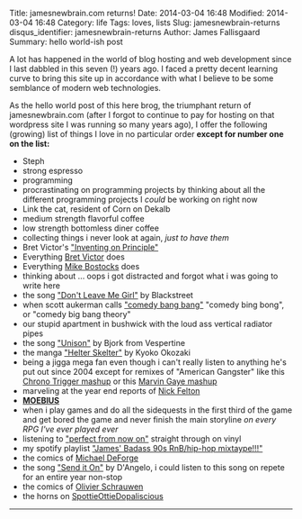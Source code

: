 Title: jamesnewbrain.com returns!
Date: 2014-03-04 16:48
Modified: 2014-03-04 16:48
Category: life
Tags: loves, lists
Slug: jamesnewbrain-returns
disqus_identifier: jamesnewbrain-returns
Author: James Fallisgaard
Summary: hello world-ish post

A lot has happened in the world of blog hosting and web development since I last dabbled in this seven (!) years ago.  I faced a pretty decent learning curve to bring this site up in accordance with what I believe to be some semblance of modern web technologies.

As the hello world post of this here brog, the triumphant return of jamesnewbrain.com (after I forgot to continue to pay for hosting on that wordpress site I was running so many years ago), I offer the following (growing) list of things I love in no particular order **except for number one on the list:**

* Steph
* strong espresso
* programming
* procrastinating on programming projects by thinking about all the different programming projects I *could* be working on right now
* Link the cat, resident of Corn on Dekalb
* medium strength flavorful coffee
* low strength bottomless diner coffee
* collecting things i never look at again, *just to have them*
* Bret Victor's ["Inventing on Principle"](https://vimeo.com/36579366)
* Everything [Bret Victor](http://worrydream.com/) does
* Everything [Mike Bostocks](http://bost.ocks.org/mike/) does
* thinking about ... oops i got distracted and forgot what i was going to write here
* the song ["Don't Leave Me Girl"](http://youtu.be/DBUz2nkOKsc) by Blackstreet
* when scott aukerman calls ["comedy bang bang"](http://www.earwolf.com/show/comedy-bang-bang/) "comedy bing bong", or "comedy big bang theory"
* our stupid apartment in bushwick with the loud ass vertical radiator pipes
* the song ["Unison"](http://youtu.be/Zc7pZ_EMnjo) by Bjork from Vespertine
* the manga ["Helter Skelter"](http://www.amazon.com/Helter-Skelter-Unfriendly-Kyoko-Okazaki/dp/1935654837) by Kyoko Okozaki
* being a jigga mega fan even though i can't really listen to anything he's put out since 2004 except for remixes of "American Gangster" like this [Chrono Trigger mashup](http://2mellomakes.bandcamp.com/album/chrono-jigga) or this [Marvin Gaye mashup](http://www.jayandmarvin.com/)
* marveling at the year end reports of [Nick Felton](http://feltron.com/)
* **[MOEBIUS](http://theairtightgarage.tumblr.com/)**
* when i play games and do all the sidequests in the first third of the game and get bored the game and never finish the main storyline *on every RPG I've ever played ever*
* listening to ["perfect from now on"](http://www.insound.com/Perfect-From-Now-On-Reissue-Vinyl-2xLP-Built-to-Spill/P/INS36246/) straight through on vinyl
* my spotify playlist ["James' Badass 90s RnB/hip-hop mixtaype!!!"](http://open.spotify.com/user/123873117/playlist/6FGjavHwwANdVvQRCDUOpU)
* the comics of [Michael DeForge](http://michaeldeforge.wordpress.com/)
* the song ["Send it On"](http://youtu.be/3cL4leeORpY) by D'Angelo, i could listen to this song on repete for an entire year non-stop
* the comics of [Olivier Schrauwen](http://ollieschrauwen.blogspot.com/)
* the horns on [SpottieOttieDopaliscious](http://youtu.be/vXmqauitBkM)

***
